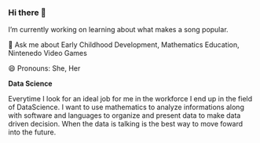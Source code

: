 
### Hi there 👋
I’m currently working on learning about what makes a song popular.


💬 Ask me about Early Childhood Development, Mathematics Education, Nintenedo Video Games

😄 Pronouns: She, Her

**Data Science**

Everytime I look for an ideal job for me in the workforce I end up in the field of DataScience. I want to use mathematics to analyze informations along with software and languages to organize and present data to  make data driven decision. When the data is talking is the best way to move foward into the future.

<!--
**Yvette-Ibarra/Yvette-Ibarra** is a ✨ _special_ ✨ repository because its `README.md` (this file) appears on your GitHub profile.

Here are some ideas to get you started:

- 🔭 I’m currently working on learning how to use git-hub and git.
- 🌱 I’m currently learning command line.
- 👯 I’m looking to collaborate on ...
- 🤔 I’m looking for help with ...
- 💬 Ask me about ...
- 📫 How to reach me: ...
- 😄 Pronouns: She, Her
- ⚡ Fun fact: ...
-->
